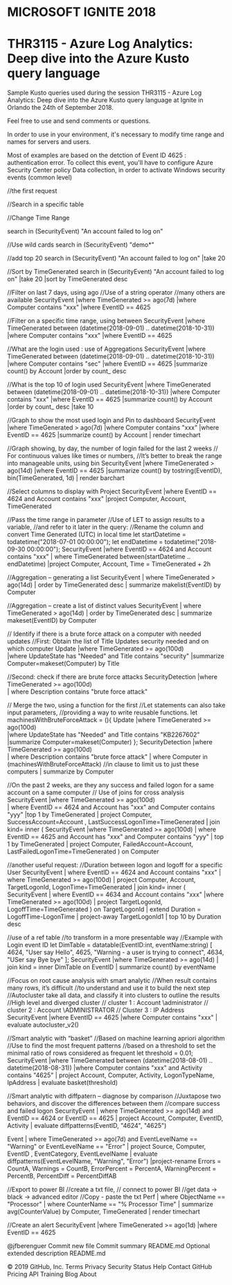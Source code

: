 # MICROSOFT IGNITE 2018
# THR3115 - Azure Log Analytics: Deep dive into the Azure Kusto query language

Sample Kusto queries used during the session THR3115 - Azure Log Analytics: Deep dive into the Azure Kusto query language at Ignite in Orlando the 24th of September 2018.

Feel free to use and send comments or questions.

In order to use in your environment, it's necessary to modify time range and names for servers and users.

Most of examples are based on the detction of Event ID 4625 : authentication error.
To collect this event, you'll have to configure Azure Security Center policy Data collection, in order to activate Windows security events (common level)


//the first request

//Search in a specific  table

//Change Time Range

search in (SecurityEvent) "An account failed to log on"


//Use wild cards
search in (SecurityEvent) "demo*"

//add top 20
search in (SecurityEvent) "An account failed to log on"
|take 20

//Sort by TimeGenerated
search in (SecurityEvent) "An account failed to log on"
|take 20
|sort by TimeGenerated desc


//Filter on last 7 days, using ago
//Use of a string operator
//many others are available
SecurityEvent 
|where TimeGenerated >= ago(7d)
|where Computer contains "xxx" 
|where EventID == 4625


//Filter on a specific time range, using between
SecurityEvent 
|where TimeGenerated between (datetime(2018-09-01) .. datetime(2018-10-31))
|where Computer contains "xxx" 
|where EventID == 4625



//What are the login used : use of Aggregations
SecurityEvent 
|where TimeGenerated between (datetime(2018-09-01) .. datetime(2018-10-31))
|where Computer contains "sec" 
|where EventID == 4625
|summarize count() by Account
|order by count_ desc


//What is the top 10 of login used 
SecurityEvent 
|where TimeGenerated between (datetime(2018-09-01) .. datetime(2018-10-31))
|where Computer contains "xxx" 
|where EventID == 4625
|summarize count() by Account
|order by count_ desc 
|take 10



//Graph to show the most used login and Pin to dashboard
SecurityEvent 
|where TimeGenerated > ago(7d)
|where Computer contains "xxx" 
|where EventID == 4625
|summarize count() by Account | render timechart


//Graph showing, by day, the number of login failed for the last 2 weeks
// For continuous values like times or numbers, 
//It’s better to break the range into manageable units, using bin
SecurityEvent 
|where TimeGenerated > ago(14d)
|where EventID == 4625
|summarize count() by tostring(EventID), bin(TimeGenerated, 1d)
| render barchart


//Select columns to display with Project
SecurityEvent 
|where EventID == 4624 and Account contains "xxx" 
|project Computer, Account, TimeGenerated


//Pass the time range in parameter 
//Use of LET to assign results to a variable, 
//and refer to it later in the query:
//Rename the column and convert Time Generated (UTC) in local time
let startDatetime = todatetime("2018-07-01 00:00:00");
let endDatetime = todatetime("2018-09-30 00:00:00");
SecurityEvent 
|where EventID == 4624 and Account contains "xxx" 
| where TimeGenerated between(startDatetime .. endDatetime)
|project Computer, Account, Time = TimeGenerated + 2h

//Aggregation – generating a list
SecurityEvent 
| where TimeGenerated > ago(14d)
| order by TimeGenerated desc
| summarize makelist(EventID) by Computer

//Aggregation – create a list of distinct values
SecurityEvent 
| where TimeGenerated > ago(14d)
| order by TimeGenerated desc
| summarize makeset(EventID) by Computer


// Identify if there is a brute force attack on a computer with needed updates
//First: Obtain the list of Title Updates security needed and on which computer 
Update
|where TimeGenerated >= ago(100d)  
|where UpdateState has "Needed" and Title contains "security" 
 |summarize Computer=makeset(Computer) by Title

//Second: check if there are brute force attacks
SecurityDetection
|where TimeGenerated >= ago(100d)  
| where Description contains "brute force attack" 

// Merge the two, using a function for the first
//Let statements can also take input parameters, 
//providing a way to write reusable functions.
let machinesWithBruteForceAttack = (){ 
    Update
        |where TimeGenerated >= ago(100d)  
        |where UpdateState has "Needed" and Title contains "KB2267602" 
        |summarize Computer=makeset(Computer)
};
SecurityDetection
|where TimeGenerated >= ago(100d)  
| where Description contains "brute force attack" 
| where Computer in (machinesWithBruteForceAttack) //in clause to limit us to just these computers
| summarize by Computer


//On the past 2 weeks, are they any success and failed logon for a same account on a same computer
// Use of joins for cross analysis
SecurityEvent 
|where TimeGenerated >= ago(100d)  
| where EventID == 4624 and Account has "xxx" and Computer contains "yyy" 
|top 1 by TimeGenerated 
| project Computer, SuccessAccount=Account , LastSuccessLogonTime=TimeGenerated
| join kind= inner (
    SecurityEvent 
    |where TimeGenerated >= ago(100d)
    | where EventID == 4625 and Account has "xxx" and Computer contains "yyy" 
    | top 1 by TimeGenerated 
    | project Computer, FailedAccount=Account, LastFailedLogonTime=TimeGenerated
) on Computer  


//another useful request: 
//Duration between logon and logoff for a specific User
SecurityEvent 
| where EventID == 4624 and Account contains "xxx" 
| where TimeGenerated >= ago(100d)
| project Computer, Account, TargetLogonId, LogonTime=TimeGenerated
| join kind= inner (
    SecurityEvent 
    | where EventID == 4634 and Account contains "xxx" 
    |where TimeGenerated >= ago(100d)
    | project TargetLogonId, LogoffTime=TimeGenerated
) on TargetLogonId
| extend Duration = LogoffTime-LogonTime
| project-away TargetLogonId1 
| top 10 by Duration desc


//use of a ref table
//to transform in a more presentable way
//Example with Login event ID
let DimTable = datatable(EventID:int, eventName:string)
  [
    4624, "User say Hello",
    4625, "Warning - a user is trying to connect",
    4634, "USer say Bye bye" 
  ];
SecurityEvent
|where TimeGenerated >= ago(14d) 
| join kind = inner
 DimTable on EventID
| summarize count() by eventName


//Focus on root cause analysis with smart analytic
//When result contains many rows, it’s difficult 
//to understand and use it to build the next step
//Autocluster take all data, and classify it into clusters to outline the results
//High level and diverged cluster
// cluster 1 : Account \administrator
// cluster 2 : Account \ADMINISTRATOR
// Cluster 3 : IP Address 
SecurityEvent 
|where EventID == 4625
|where Computer contains "xxx" 
| evaluate autocluster_v2()



//Smart analytic with “basket”
//Based on machine learning apriori algorithm
//Use to find the most frequent patterns
//based on a threshold to set the minimal ratio of rows considered as frequent
let threshold = 0.01;
SecurityEvent
|where TimeGenerated between (datetime(2018-08-01) .. datetime(2018-08-31))
|where Computer contains "xxx" and Activity contains "4625" 
| project Account, Computer, Activity, LogonTypeName, IpAddress 
| evaluate basket(threshold)



//Smart analytic with diffpatern – diagnose by comparison
//Juxtapose two behaviors, and discover the differences between them
//compare success and failed logon
SecurityEvent
| where TimeGenerated >= ago(14d) and EventID == 4624 or EventID == 4625
| project Account, Computer, EventID, Activity
| evaluate diffpatterns(EventID, "4624", "4625")

Event
| where TimeGenerated >= ago(7d)
and EventLevelName == "Warning" or EventLevelName == "Error"
| project Source, Computer, EventID , EventCategory, EventLevelName 
| evaluate diffpatterns(EventLevelName, "Warning", "Error")
|project-rename Errors = CountA, Warnings = CountB, ErrorPercent = PercentA, WarningPercent = PercentB, PercentDiff = PercentDiffAB



//Export to power BI
//create a txt file, 
// connect to power BI
//get data -> black -> advanced editor
//Copy - paste the txt
Perf 
| where ObjectName == "Processor" 
| where CounterName == "% Processor Time" 
| summarize avg(CounterValue) by Computer, TimeGenerated | render timechart



//Create an alert
SecurityEvent 
|where TimeGenerated >= ago(1d) 
|where EventID == 4625






@jfberenguer
Commit new file
Commit summary 
README.md
Optional extended description
README.md
 
© 2019 GitHub, Inc.
Terms
Privacy
Security
Status
Help
Contact GitHub
Pricing
API
Training
Blog
About
